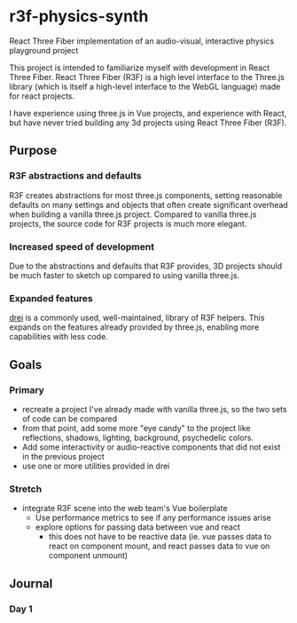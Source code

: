 # r3f-physics-synth
React Three Fiber implementation of an audio-visual, interactive physics playground project

This project is intended to familiarize myself with development in React Three Fiber. React Three Fiber (R3F) is a high level interface to the Three.js library (which is itself a high-level interface to the WebGL language) made for react projects.

I have experience using three.js in Vue projects, and experience with React, but have never tried building any 3d projects using React Three Fiber (R3F).

## Purpose

### R3F abstractions and defaults
R3F creates abstractions for most three.js components, setting reasonable defaults on many settings and objects that often create significant overhead when building a vanilla three.js project. 
Compared to vanilla three.js projects, the source code for R3F projects is much more elegant.
### Increased speed of development
Due to the abstractions and defaults that R3F provides, 3D projects should be much faster to sketch up compared to using vanilla three.js.
### Expanded features

[drei](https://github.com/pmndrs/drei) is a commonly used, well-maintained, library of R3F helpers. This expands on the features already provided by three.js, enabling more capabilities with less code.

## Goals
### Primary
- recreate a project I've already made with vanilla three.js, so the two sets of code can be compared 
- from that point, add some more "eye candy" to the project like reflections, shadows, lighting, background, psychedelic colors. 
- Add some interactivity or audio-reactive components that did not exist in the previous project
- use one or more utilities provided in drei
### Stretch
- integrate R3F scene into the web team's Vue boilerplate
	- Use performance metrics to see if any performance issues arise
	- explore options for passing data between vue and react
		- this does not have to be reactive data (ie. vue passes data to react on component mount, and react passes data to vue on component unmount)
## Journal

### Day 1

